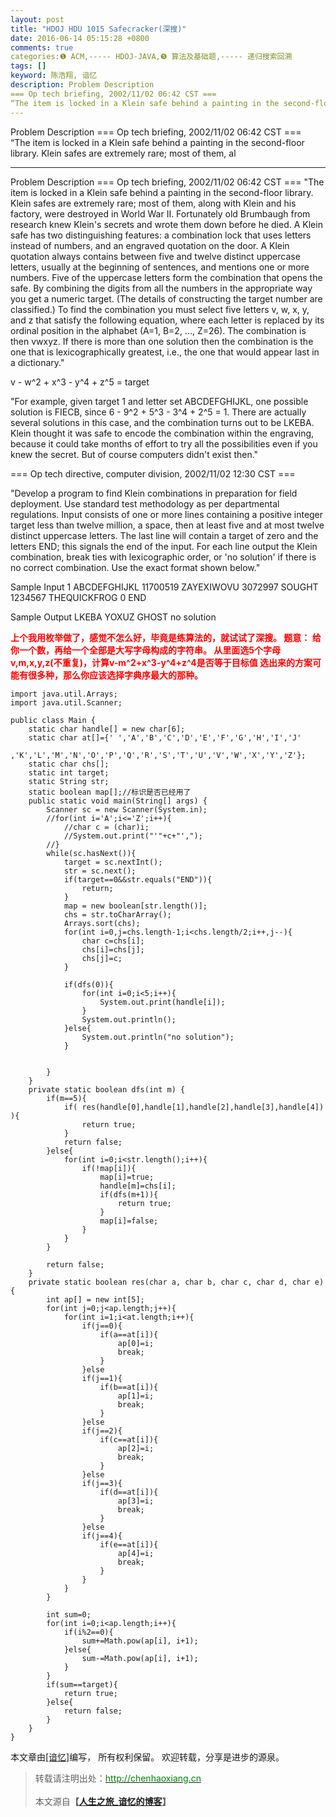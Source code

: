 ```yaml
---
layout: post
title: "HDOJ HDU 1015 Safecracker(深搜)"
date: 2016-06-14 05:15:28 +0800
comments: true
categories:❶ ACM,----- HDOJ-JAVA,❺ 算法及基础题,----- 递归搜索回溯
tags: []
keyword: 陈浩翔, 谙忆
description: Problem Description 
=== Op tech briefing, 2002/11/02 06:42 CST ===  
“The item is locked in a Klein safe behind a painting in the second-floor library. Klein safes are extremely rare; most of them, al 
---
```



Problem Description 
=== Op tech briefing, 2002/11/02 06:42 CST ===  
“The item is locked in a Klein safe behind a painting in the second-floor library. Klein safes are extremely rare; most of them, al
<!-- more -->
----------

Problem Description
=== Op tech briefing, 2002/11/02 06:42 CST === 
"The item is locked in a Klein safe behind a painting in the second-floor library. Klein safes are extremely rare; most of them, along with Klein and his factory, were destroyed in World War II. Fortunately old Brumbaugh from research knew Klein's secrets and wrote them down before he died. A Klein safe has two distinguishing features: a combination lock that uses letters instead of numbers, and an engraved quotation on the door. A Klein quotation always contains between five and twelve distinct uppercase letters, usually at the beginning of sentences, and mentions one or more numbers. Five of the uppercase letters form the combination that opens the safe. By combining the digits from all the numbers in the appropriate way you get a numeric target. (The details of constructing the target number are classified.) To find the combination you must select five letters v, w, x, y, and z that satisfy the following equation, where each letter is replaced by its ordinal position in the alphabet (A=1, B=2, ..., Z=26). The combination is then vwxyz. If there is more than one solution then the combination is the one that is lexicographically greatest, i.e., the one that would appear last in a dictionary." 

v - w^2 + x^3 - y^4 + z^5 = target 

"For example, given target 1 and letter set ABCDEFGHIJKL, one possible solution is FIECB, since 6 - 9^2 + 5^3 - 3^4 + 2^5 = 1. There are actually several solutions in this case, and the combination turns out to be LKEBA. Klein thought it was safe to encode the combination within the engraving, because it could take months of effort to try all the possibilities even if you knew the secret. But of course computers didn't exist then." 

=== Op tech directive, computer division, 2002/11/02 12:30 CST === 

"Develop a program to find Klein combinations in preparation for field deployment. Use standard test methodology as per departmental regulations. Input consists of one or more lines containing a positive integer target less than twelve million, a space, then at least five and at most twelve distinct uppercase letters. The last line will contain a target of zero and the letters END; this signals the end of the input. For each line output the Klein combination, break ties with lexicographic order, or 'no solution' if there is no correct combination. Use the exact format shown below."

 

Sample Input
1 ABCDEFGHIJKL
11700519 ZAYEXIWOVU
3072997 SOUGHT
1234567 THEQUICKFROG
0 END
 

Sample Output
LKEBA
YOXUZ
GHOST
no solution


<b><font color="red">上个我用枚举做了，感觉不怎么好，毕竟是练算法的，就试试了深搜。
题意：
给你一个数，再给一个全部是大写字母构成的字符串。
从里面选5个字母v,m,x,y,z(不重复)，计算v-m^2+x^3-y^4+z^4是否等于目标值 
选出来的方案可能有很多种，那么你应该选择字典序最大的那种。
</font></b>

```
import java.util.Arrays;
import java.util.Scanner;

public class Main {
	static char handle[] = new char[6];
	static char at[]={' ','A','B','C','D','E','F','G','H','I','J'
			,'K','L','M','N','O','P','Q','R','S','T','U','V','W','X','Y','Z'};
	static char chs[];
	static int target;
	static String str;
	static boolean map[];//标识是否已经用了
	public static void main(String[] args) {
		Scanner sc = new Scanner(System.in);
		//for(int i='A';i<='Z';i++){
			//char c = (char)i;
			//System.out.print("'"+c+"',");
		//}
		while(sc.hasNext()){
			target = sc.nextInt();
			str = sc.next();
			if(target==0&&str.equals("END")){
				return;
			}
			map = new boolean[str.length()];
			chs = str.toCharArray();
			Arrays.sort(chs);
			for(int i=0,j=chs.length-1;i<chs.length/2;i++,j--){
				char c=chs[i];
				chs[i]=chs[j];
				chs[j]=c;
			}
			
			if(dfs(0)){
				for(int i=0;i<5;i++){
					System.out.print(handle[i]);
				}
				System.out.println();
			}else{
				System.out.println("no solution");
			}
			
			
		}
	}
	private static boolean dfs(int m) {
		if(m==5){
			if( res(handle[0],handle[1],handle[2],handle[3],handle[4]) ){
				return true;
			}
			return false;
		}else{
			for(int i=0;i<str.length();i++){
				if(!map[i]){
					map[i]=true;
					handle[m]=chs[i];
					if(dfs(m+1)){
						return true;
					}
					map[i]=false;
				}
			}
		}
		
		return false;
	}
	private static boolean res(char a, char b, char c, char d, char e) {
		int ap[] = new int[5];
		for(int j=0;j<ap.length;j++){
			for(int i=1;i<at.length;i++){
				if(j==0){
					if(a==at[i]){
						ap[0]=i;
						break;
					}
				}else
				if(j==1){
					if(b==at[i]){
						ap[1]=i;
						break;
					}
				}else
				if(j==2){
					if(c==at[i]){
						ap[2]=i;
						break;
					}
				}else
				if(j==3){
					if(d==at[i]){
						ap[3]=i;
						break;
					}
				}else
				if(j==4){
					if(e==at[i]){
						ap[4]=i;
						break;
					}
				}
			}
		}
		
		int sum=0;
		for(int i=0;i<ap.length;i++){
			if(i%2==0){
				sum+=Math.pow(ap[i], i+1);
			}else{
				sum-=Math.pow(ap[i], i+1);
			}
		}
		if(sum==target){
			return true;
		}else{
			return false;
		}
	}
}

```

本文章由<a href="http://chenhaoxiang.cn/">[谙忆]</a>编写， 所有权利保留。 
欢迎转载，分享是进步的源泉。
<blockquote cite='陈浩翔'>
<p background-color='#D3D3D3'>转载请注明出处：<a href='http://chenhaoxiang.cn'><font color="green">http://chenhaoxiang.cn</font></a><br><br>
本文源自<strong>【<a href='http://chenhaoxiang.cn' target='_blank'>人生之旅_谙忆的博客</a>】</strong></p>
</blockquote>
